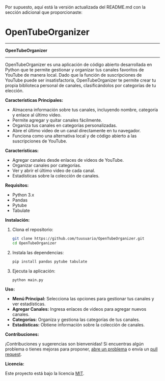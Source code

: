 Por supuesto, aquí está la versión actualizada del README.md con la sección adicional que proporcionaste:

# OpenTubeOrganizer

___
**OpenTubeOrganizer**
___
OpenTubeOrganizer es una aplicación de código abierto desarrollada en Python que te permite gestionar y organizar tus canales favoritos de YouTube de manera local. Dado que la función de suscripciones de YouTube puede ser insatisfactoria, OpenTubeOrganizer te permite crear tu propia biblioteca personal de canales, clasificándolos por categorías de tu elección.

**Características Principales:**
- Almacena información sobre tus canales, incluyendo nombre, categoría y enlace al último video.
- Permite agregar y quitar canales fácilmente.
- Organiza tus canales en categorías personalizadas.
- Abre el último video de un canal directamente en tu navegador.
- Funciona como una alternativa local y de código abierto a las suscripciones de YouTube.

**Características:**

- Agregar canales desde enlaces de videos de YouTube.
- Organizar canales por categorías.
- Ver y abrir el último video de cada canal.
- Estadísticas sobre la colección de canales.

**Requisitos:**

- Python 3.x
- Pandas
- Pytube
- Tabulate

**Instalación:**

1. Clona el repositorio:

   ```bash
   git clone https://github.com/tuusuario/OpenTubeOrganizer.git
   cd OpenTubeOrganizer
   ```

2. Instala las dependencias:

   ```bash
   pip install pandas pytube tabulate
   ```

3. Ejecuta la aplicación:

   ```bash
   python main.py
   ```

**Uso:**

- **Menú Principal:** Selecciona las opciones para gestionar tus canales y ver estadísticas.
- **Agregar Canales:** Ingresa enlaces de videos para agregar nuevos canales.
- **Categorías:** Organiza y gestiona las categorías de tus canales.
- **Estadísticas:** Obtiene información sobre la colección de canales.

**Contribuciones:**

¡Contribuciones y sugerencias son bienvenidas! Si encuentras algún problema o tienes mejoras para proponer, [abre un problema](https://github.com/tuusuario/OpenTubeOrganizer/issues) o envía un [pull request](https://github.com/tuusuario/OpenTubeOrganizer/pulls).

**Licencia:**

Este proyecto está bajo la licencia [MIT](LICENSE).